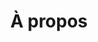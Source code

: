 ---
title: "À propos"
type: "homepage"
featured_image: "/images/felipe-cordero-profile.jpeg"
intro: >-
  Bonjour ! Je suis Felipe Cordero, **ingénieur structure** 🏗️ et **développeur logiciel** 💻 avec **plus de 14 ans** d'expérience dans l'AEC. J'élargis actuellement mon expertise en **IA/ML** 🤖. Mon parcours m'a conduit du **Chili à Montréal**, où je combine l'ingénierie traditionnelle et les technologies modernes pour résoudre des problèmes complexes d'ingénierie et d'automatisation. J'ai récemment reçu la **Bourse d'excellence académique** (Air Canada, Collège LaSalle Montréal, 2025) 🏆 pour mes réalisations en IA/ML.

study: >-
  Basé à **Montréal** 🇨🇦, j'approfondis mes compétences en **Intelligence Artificielle et Apprentissage Automatique** 🤖 au **Collège LaSalle**. Je travaille avec **Python** 🐍, **PyTorch** et le **modélisation prédictive** 📊 pour créer des systèmes intelligents reliant l'ingénierie et la science des données.

passion_title: "Ce qui me passionne"
passion_text: >-
  J'aime apprendre et appliquer l'**IA** aux **défis réels d'ingénierie** 🔬. Chez <a href="https://fireraven.ai" target="_blank" rel="noopener noreferrer"><strong>Fireraven</strong></a>, je développe des **plateformes multi-utilisateurs full-stack** intégrant des **agents IA et systèmes RAG**, tout en construisant des **solutions de cybersécurité de pointe** pour chatbots d'entreprise 🛡️. Je participe activement aux **événements de l'industrie IA** et stimule le **développement commercial stratégique** par l'acquisition de clients et partenariats 🤝. Auparavant chez <a href="https://obralink.com" target="_blank" rel="noopener noreferrer"><strong>ObraLink</strong></a>, j'ai dirigé le développement d'**outils autonomes d'analyse structurelle** et de **modèles de ML** pour l'estimation du béton 🏢.

mix: >-
  Fort d'une expérience en **ingénierie structurelle** 🏗️ et en **développement logiciel** 💻, j'apporte une **perspective unique** aux défis techniques. J'ai dirigé des équipes pour construire aussi bien des **structures physiques** que des **systèmes logiciels évolutifs**, avec un focus sur des **solutions pratiques et efficaces** ⚡.

personal: >-
  En dehors du travail, j'aime le **tennis** 🎾, la **cuisine** 👨‍🍳, la **batterie** 🥁, la **natation** 🏊‍♂️ et la **photographie** 📸. Je **fais également du bénévolat** au Collège LaSalle pour aider les nouveaux étudiants 🤝.

quickfacts:
  - icon: "briefcase"
    title: "Rôle actuel"
    value: "🤖 Développeur IA chez <a href=\"https://fireraven.ai\" target=\"_blank\" rel=\"noopener noreferrer\"><strong>Fireraven</strong></a>"
  - icon: "graduation-cap"
    title: "Éducation"
    value: "🏗️ <a href=\"https://uchile.cl/\" target=\"_blank\" rel=\"noopener noreferrer\">Université du Chili</a>, **Ingénierie Civile**<br>🤖 <a href=\"https://lasallecollege.lcieducation.com/en\" target=\"_blank\" rel=\"noopener noreferrer\">Collège LaSalle Montréal</a>, **AEC : Intelligence Artificielle et Apprentissage Automatique**"
  - icon: "award"
    title: "Récent accomplissement"
    value: "🏆 Lauréat de la <a href=\"/blog/academic-excellence-recognition/\" target=\"_blank\" rel=\"noopener\">Bourse d'excellence académique</a> 🎓 sponsorisée par ✈️ Air Canada au Collège LaSalle Montréal (2025) 🎉"
  - icon: "language"
    title: "Langues"
    value: |
      - 🇬🇧 Anglais (Professionnel complet)
      - 🇪🇸 Espagnol (Natif)
      - 🇫🇷 Français (Intermédiaire)
  - icon: "heart"
    title: "Centres d'intérêt"
    value: |
      - ♟️ Échecs
      - 🎾 Tennis
      - 🚴 Cyclisme
      - 🏊‍♂️ Natation
      - 👨‍🍳 Cuisine
      - 🥁 Batterie
      - 📸 Photographie
      - ✈️ Voyage
      - 📚 Lecture
---